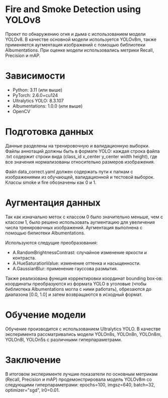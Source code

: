 # Fire and Smoke Detection using YOLOv8
Проект по обнаружению огня и дыма с использованием модели YOLOv8. В качестве основной модели используется YOLOv8m, также применяется аугментация изображений с помощью библиотеки Albumentations. При оценке модели использовались метрики Recall, Precision и mAP.

# Зависимости
- Python: 3.11 (или выше)
- PyTorch: 2.6.0+cu124
- Ultralytics YOLO: 8.3.107
- Albumentations: 1.0.0 (или выше)
- OpenCV

# Подготовка данных
Данные разделены на тренировочную и валидационную выборки.
Файлы аннотаций должны быть в формате YOLO: каждая строка файла .txt содержит строки вида
(class_id x_center y_center width height), где все значения нормализованы относительно размеров изображения.

Файл data_correct.yaml должен содержать пути к папкам с изображениями из обучающей, валидационной и тестовой выборок.
Классы smoke и fire обозначены как 0 и 1.

# Аугментация данных
Так как изначально меток с классом 0 было значительно меньше, чем с классом 1, было решено использовать аугментацию для увеличения числа тренировочных изображений. Аугментация выполнена с помощью билиотеки Albumentations. 

Используются следущие преобразования:
- A.RandomBrightnessContrast: случайное изменение яркости и контраста.
- A.HueSaturationValue: изменение оттенка и насыщенности.
- A.GaussianBlur: применение гауссова размытия.

Также реализована функция корректировки координат bounding box‑ов: координаты преобразуются из формата YOLO в уголовые (чтобы библиотека Albumentations могла с ними работать), обрезаются до диапазона [0.0, 1.0] и затем возвращаются в исходный формат.

# Обучение модели
Обучение производится с использованием Ultralytics YOLO. В качестве эксперимента рассматривались модели YOLOn8s, YOLOn8n, YOLOn8m, YOLOn8l, YOLOn5s с различными гиперпараметрами. 

# Заключение
В итоговом эксперименте лучшие показатели по основным метрикам (Recall, Precision и mAP) продемонстрировала модель YOLOv8m со следующими гиперпараметрами: epochs=100, imgsz=640, batch=32,  optimizer="sgd", lr0=0.01.
